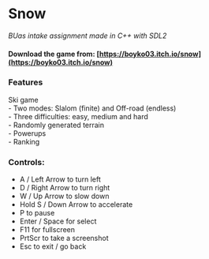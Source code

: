 # Snow

*<p>BUas  intake assignment made in C++ with SDL2</p>*

#### Download the game from: [https://boyko03.itch.io/snow](https://boyko03.itch.io/snow)

<h3>Features</h3>
<p>
Ski game <br>
- Two modes: Slalom (finite) and Off-road (endless) <br>
- Three difficulties: easy, medium and hard <br>
- Randomly generated terrain <br>
- Powerups <br>
- Ranking
</p>
<h3>Controls:</h3>
<ul>
<li>A / Left Arrow to turn left</li>
<li>D / Right Arrow to turn right</li>
<li>W / Up Arrow to slow down</li>
<li>Hold S / Down Arrow to accelerate</li><li>P to pause</li>
<li>Enter / Space for select</li>
<li>F11 for fullscreen</li>
<li>PrtScr to take a screenshot</li>
<li>Esc to exit / go back</li>
</ul>